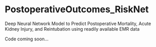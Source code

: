 # PostoperativeOutcomes_RiskNet
Deep Neural Network Model to Predict Postoperative Mortality, Acute Kidney Injury, and Reintubation using readily available EMR data

Code coming soon...

